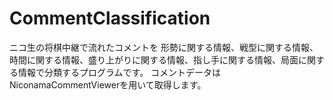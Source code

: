 # CommentClassification
ニコ生の将棋中継で流れたコメントを
形勢に関する情報、戦型に関する情報、時間に関する情報、盛り上がりに関する情報、指し手に関する情報、局面に関する情報で分類するプログラムです。
コメントデータはNiconamaCommentViewerを用いて取得します。
